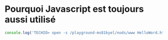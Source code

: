 # Pourquoi Javascript est toujours aussi utilisé

``` javascript runnable
console.log('TECHIO> open -s /playground-ms81kyel/nods/www HelloWord.html');
```
